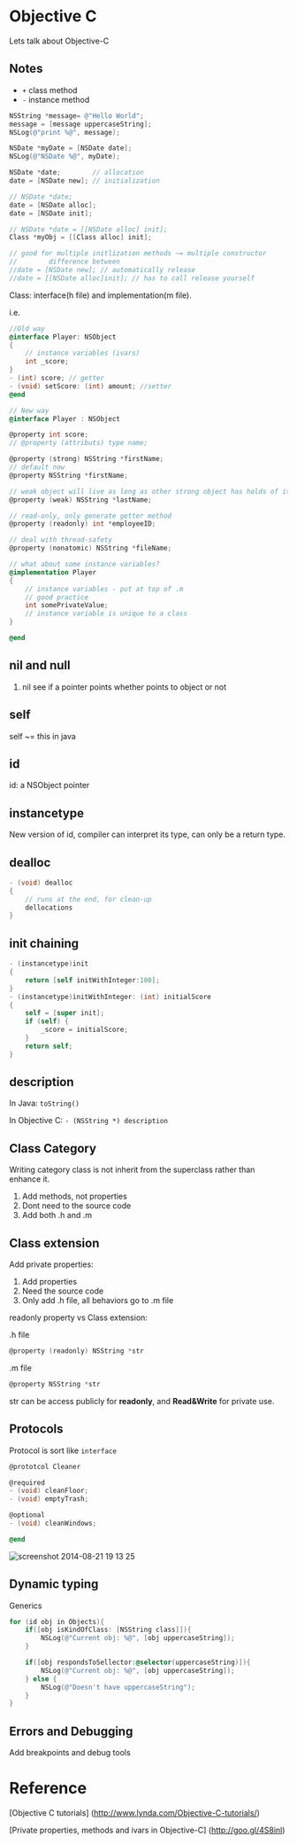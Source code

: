 # Objective C

Lets talk about Objective-C

## Notes
* `+` class method
* `-` instance method

```objective-c
NSString *message= @"Hello World";
message = [message uppercaseString];
NSLog(@"print %@", message);

NSDate *myDate = [NSDate date];
NSLog(@"NSDate %@", myDate);

NSDate *date;        // allocation
date = [NSDate new]; // initialization

// NSDate *date;
date = [NSDate alloc];
date = [NSDate init];

// NSDate *date = [[NSDate alloc] init];
Class *myObj = [[Class alloc] init];

// good for multiple initlization methods ~= multiple constructor
//        difference between
//date = [NSDate new]; // automatically release
//date = [[NSDate alloc]init]; // has to call release yourself

```

Class: interface(h file) and implementation(m file).

i.e.

```objective-c
//Old way
@interface Player: NSObject
{
    // instance variables (ivars)
    int _score;
}
- (int) score; // getter
- (void) setScore: (int) amount; //setter
@end

// New way
@interface Player : NSObject

@property int score;
// @property (attributs) type name;

@property (strong) NSString *firstName;
// default now
@property NSString *firstName;

// weak object will live as long as other strong object has holds of it
@property (weak) NSString *lastName;

// read-only, only generate getter method
@property (readonly) int *employeeID;

// deal with thread-safety
@property (nonatomic) NSString *fileName;

// what about some instance variables?
@implementation Player
{
    // instance variables - put at top of .m
    // good practice
    int somePrivateValue;
    // instance variable is unique to a class
}

@end
```


## nil and null

1. nil see if a pointer points whether points to object or not

## self
self ~= this in java

## id
id: a NSObject pointer

## instancetype

New version of id, compiler can interpret its type, can only be a return type.

## dealloc

```objective-c
- (void) dealloc
{
    // runs at the end, for clean-up
    dellocations
}
```

## init chaining

```objective-c
- (instancetype)init
{
    return [self initWithInteger:100];
}
- (instancetype)initWithInteger: (int) initialScore
{
    self = [super init];
    if (self) {
        _score = initialScore;
    }
    return self;
}
```

## description
In Java: `toString()`

In Objective C: `- (NSString *) description`

## Class Category
Writing category class is not inherit from the superclass rather than enhance it.

1. Add methods, not properties
2. Dont need to the source code
3. Add both .h and .m

## Class extension
Add private properties:
1. Add properties
2. Need the source code
3. Only add .h file, all behaviors go to .m file

readonly property vs Class extension:

.h file
``` objective-c
@property (readonly) NSString *str
```
.m file
``` objective-c
@property NSString *str
```

str can be access publicly for **readonly**, and **Read&Write** for private use.

## Protocols

Protocol is sort like `interface`

``` objective-c
@prototcol Cleaner

@required
- (void) cleanFloor;
- (void) emptyTrash;

@optional
- (void) cleanWindows;

@end
```
![screenshot 2014-08-21 19 13 25](https://cloud.githubusercontent.com/assets/5491695/4004940/00b6eee4-2989-11e4-9efa-16882a5f7bbc.png)



## Dynamic typing

Generics

``` objective-c
for (id obj in Objects){
    if([obj isKindOfClass: [NSString class]]){
        NSLog(@"Current obj: %@", [obj uppercaseString]);
    }

    if([obj respondsToSellector:@selector(uppercaseString)]){
        NSLog(@"Current obj: %@", [obj uppercaseString]);
    } else {
        NSLog(@"Doesn't have uppercaseString");
    }
}
```

## Errors and Debugging

Add breakpoints and debug tools

# Reference

[Objective C tutorials]
(http://www.lynda.com/Objective-C-tutorials/)

[Private properties, methods and ivars in Objective-C]
(http://goo.gl/4S8inl)
